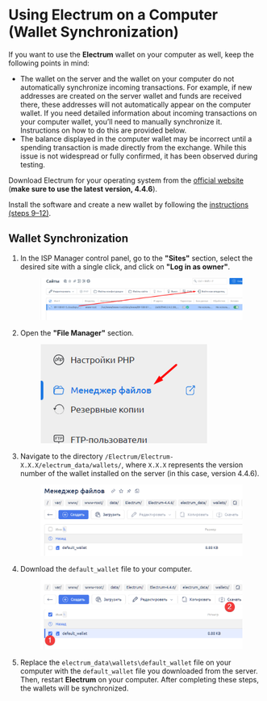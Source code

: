 # Using Electrum on a Computer (Wallet Synchronization)

If you want to use the **Electrum** wallet on your computer as well, keep the following points in mind:

* The wallet on the server and the wallet on your computer do not automatically synchronize incoming transactions. For example, if new addresses are created on the server wallet and funds are received there, these addresses will not automatically appear on the computer wallet. If you need detailed information about incoming transactions on your computer wallet, you’ll need to manually synchronize it. Instructions on how to do this are provided below.
* The balance displayed in the computer wallet may be incorrect until a spending transaction is made directly from the exchange. While this issue is not widespread or fully confirmed, it has been observed during testing.

Download Electrum for your operating system from the [official website](https://download.electrum.org/4.4.6/) (**make sure to use the latest version, 4.4.6**).

Install the software and create a new wallet by following the [instructions (steps 9–12)](https://premium.gitbook.io/main/en/basic-settings/modul-electrum/ustanovka-i-nastroika-electrum#ustanovka-electrum-na-kompyuter-i-sozdanie-koshelka).

## Wallet Synchronization

1. In the ISP Manager control panel, go to the **"Sites"** section, select the desired site with a single click, and click on **"Log in as owner"**.

    <figure><img src="../../.gitbook/assets/изображение (94)_eng.png" alt=""><figcaption></figcaption></figure>

2. Open the **"File Manager"** section.

    <figure><img src="../../.gitbook/assets/изображение (67)_eng.png" alt="" width="330"><figcaption></figcaption></figure>

3. Navigate to the directory `/Electrum/Electrum-X.X.X/electrum_data/wallets/`, where `X.X.X` represents the version number of the wallet installed on the server (in this case, version 4.4.6).

    <figure><img src="../../.gitbook/assets/image (1475)_eng.png" alt=""><figcaption></figcaption></figure>

4. Download the `default_wallet` file to your computer.

    <figure><img src="../../.gitbook/assets/image (1476)_eng.png" alt=""><figcaption></figcaption></figure>

5. Replace the `electrum_data\wallets\default_wallet` file on your computer with the `default_wallet` file you downloaded from the server. Then, restart **Electrum** on your computer. After completing these steps, the wallets will be synchronized.